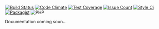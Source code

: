 [![Build Status](https://img.shields.io/travis/n86io/reflection.svg?style=flat-square)](https://travis-ci.org/n86io/reflection)
[![Code Climate](https://img.shields.io/codeclimate/github/n86io/reflection.svg?style=flat-square)](https://codeclimate.com/github/n86io/reflection)
[![Test Coverage](https://img.shields.io/codeclimate/coverage/github/n86io/reflection.svg?style=flat-square)](https://codeclimate.com/github/n86io/reflection/coverage)
[![Issue Count](https://img.shields.io/codeclimate/issues/github/n86io/reflection.svg?style=flat-square)](https://codeclimate.com/github/n86io/reflection/issues)
[![Style Ci](https://styleci.io/repos/72180778/shield?style=flat-square)](https://styleci.io/repos/72180778)
[![Packagist](https://img.shields.io/packagist/l/n86io/reflection.svg?style=flat-square)](https://packagist.org/packages/n86io/reflection)
![PHP](https://img.shields.io/badge/PHP-7.0%2C%207.1-blue.svg?style=flat-square)

Documentation coming soon...
